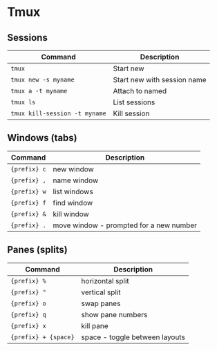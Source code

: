 # Tmux

## Sessions
|Command|Description|
| -- | -- |
|`tmux`|Start new|
|`tmux new -s myname`|Start new with session name|
|`tmux a -t myname`|Attach to named|
|`tmux ls`|List sessions|
|`tmux kill-session -t myname`|Kill session|

## Windows (tabs)
|Command|Description|
| -- | -- |
|`{prefix} c`|new window|
|`{prefix} ,`|name window|
|`{prefix} w`|list windows|
|`{prefix} f`|find window|
|`{prefix} &`|kill window|
|`{prefix} .`|move window - prompted for a new number|

## Panes (splits)
|Command|Description|
| -- | -- |
|`{prefix} %`|horizontal split|
|`{prefix} "`|vertical split|
|`{prefix} o`|swap panes|
|`{prefix} q`|show pane numbers|
|`{prefix} x`|kill pane|
|`{prefix} + {space}`|space - toggle between layouts|

